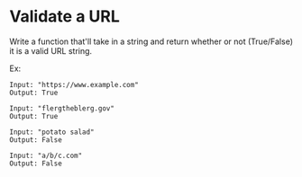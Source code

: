 # Validate a URL

Write a function that'll take in a string and return whether or not (True/False) it is a valid URL string.

Ex:
```
Input: "https://www.example.com"
Output: True

Input: "flergtheblerg.gov"
Output: True

Input: "potato salad"
Output: False

Input: "a/b/c.com"
Output: False
```